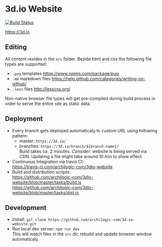 # 3d.io Website

[![Build Status](https://travis-ci.org/archilogic-com/3dio-website.svg?branch=master)](https://travis-ci.org/archilogic-com/3dio-website)

https://3d.io

## Editing

All content resides in the `src` folder. Beside html and css the following file types are supported:
* `.pug` templates https://www.npmjs.com/package/pug
* `.md` markdown files https://help.github.com/categories/writing-on-github/
* `.less` files http://lesscss.org/

Non-native browser file types will get pre-compiled during build process in order to serve the entire site as static data.

## Deployment

* Every branch gets deployed automaticaly to custom URL using following pattern:
  * master: `https://3d.io/`
  * branches: `https://3d.io/branch/${branch-name}/`
  <br>Build takes ca. 2 minutes. *Consider:* website is being served via CDN. Updating a file might take around 10 min to show effect. 
* Continuous Integration via travis CI:<br>
  https://travis-ci.com/archilogic-com/3dio-website
* Build and distribution scripts:<br>
  https://github.com/archilogic-com/3dio-website/blob/master/tasks/build.js<br>
  https://github.com/archilogic-com/3dio-website/blob/master/tasks/dist.js<br>

## Development

* Install: `git clone https://github.com/archilogic-com/3d-io-website.git`
* Run local dev server: `npm run dev`<br>
  This will watch files in the `src` dir, rebuild and update browser window automaticaly.
